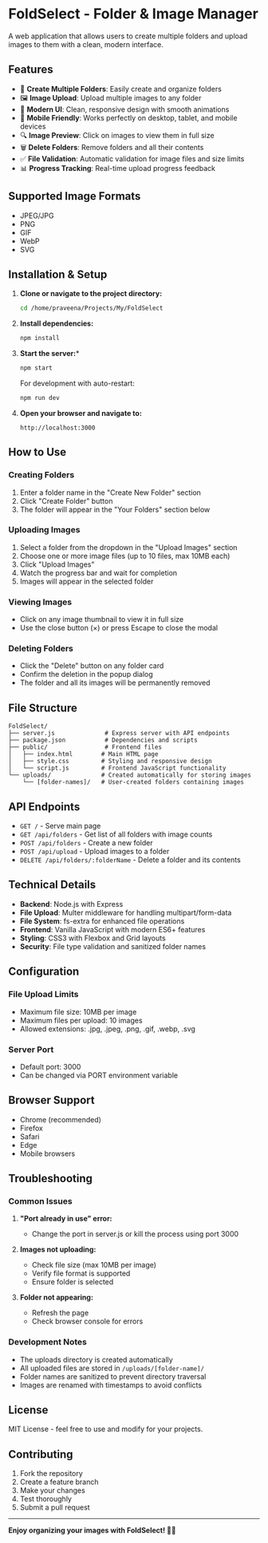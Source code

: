 # FoldSelect - Folder & Image Manager

A web application that allows users to create multiple folders and upload images to them with a clean, modern interface.

## Features

- 📁 **Create Multiple Folders**: Easily create and organize folders
- 🖼️ **Image Upload**: Upload multiple images to any folder
- 🎨 **Modern UI**: Clean, responsive design with smooth animations
- 📱 **Mobile Friendly**: Works perfectly on desktop, tablet, and mobile devices
- 🔍 **Image Preview**: Click on images to view them in full size
- 🗑️ **Delete Folders**: Remove folders and all their contents
- ✅ **File Validation**: Automatic validation for image files and size limits
- 📊 **Progress Tracking**: Real-time upload progress feedback

## Supported Image Formats

- JPEG/JPG
- PNG
- GIF
- WebP
- SVG

## Installation & Setup

1. **Clone or navigate to the project directory:**
   ```bash
   cd /home/praveena/Projects/My/FoldSelect
   ```

2. **Install dependencies:**
   ```bash
   npm install
   ```

3. **Start the server:***
   ```bash
   npm start
   ```
   
   For development with auto-restart:
   ```bash
   npm run dev
   ```

4. **Open your browser and navigate to:**
   ```
   http://localhost:3000
   ```

## How to Use

### Creating Folders
1. Enter a folder name in the "Create New Folder" section
2. Click "Create Folder" button
3. The folder will appear in the "Your Folders" section below

### Uploading Images
1. Select a folder from the dropdown in the "Upload Images" section
2. Choose one or more image files (up to 10 files, max 10MB each)
3. Click "Upload Images"
4. Watch the progress bar and wait for completion
5. Images will appear in the selected folder

### Viewing Images
- Click on any image thumbnail to view it in full size
- Use the close button (×) or press Escape to close the modal

### Deleting Folders
- Click the "Delete" button on any folder card
- Confirm the deletion in the popup dialog
- The folder and all its images will be permanently removed

## File Structure

```
FoldSelect/
├── server.js              # Express server with API endpoints
├── package.json           # Dependencies and scripts
├── public/                # Frontend files
│   ├── index.html        # Main HTML page
│   ├── style.css         # Styling and responsive design
│   └── script.js         # Frontend JavaScript functionality
└── uploads/              # Created automatically for storing images
    └── [folder-names]/   # User-created folders containing images
```

## API Endpoints

- `GET /` - Serve main page
- `GET /api/folders` - Get list of all folders with image counts
- `POST /api/folders` - Create a new folder
- `POST /api/upload` - Upload images to a folder
- `DELETE /api/folders/:folderName` - Delete a folder and its contents

## Technical Details

- **Backend**: Node.js with Express
- **File Upload**: Multer middleware for handling multipart/form-data
- **File System**: fs-extra for enhanced file operations
- **Frontend**: Vanilla JavaScript with modern ES6+ features
- **Styling**: CSS3 with Flexbox and Grid layouts
- **Security**: File type validation and sanitized folder names

## Configuration

### File Upload Limits
- Maximum file size: 10MB per image
- Maximum files per upload: 10 images
- Allowed extensions: .jpg, .jpeg, .png, .gif, .webp, .svg

### Server Port
- Default port: 3000
- Can be changed via PORT environment variable

## Browser Support

- Chrome (recommended)
- Firefox
- Safari
- Edge
- Mobile browsers

## Troubleshooting

### Common Issues

1. **"Port already in use" error:**
   - Change the port in server.js or kill the process using port 3000
   
2. **Images not uploading:**
   - Check file size (max 10MB per image)
   - Verify file format is supported
   - Ensure folder is selected

3. **Folder not appearing:**
   - Refresh the page
   - Check browser console for errors

### Development Notes

- The uploads directory is created automatically
- All uploaded files are stored in `/uploads/[folder-name]/`
- Folder names are sanitized to prevent directory traversal
- Images are renamed with timestamps to avoid conflicts

## License

MIT License - feel free to use and modify for your projects.

## Contributing

1. Fork the repository
2. Create a feature branch
3. Make your changes
4. Test thoroughly
5. Submit a pull request

---

**Enjoy organizing your images with FoldSelect! 📁✨**
